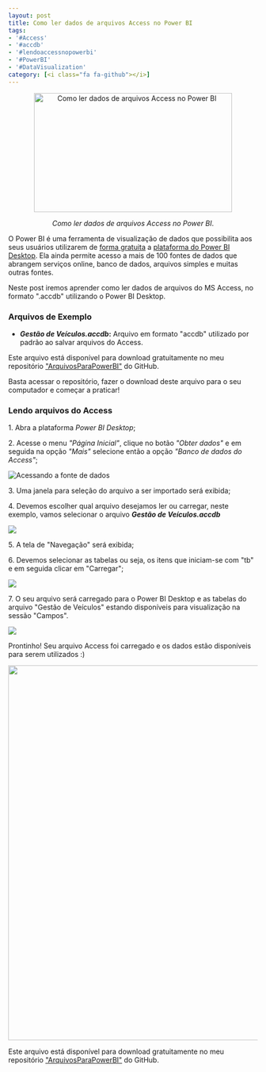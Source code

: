 ```yaml
---
layout: post
title: Como ler dados de arquivos Access no Power BI
tags:
- '#Access'
- '#accdb'
- '#lendoaccessnopowerbi'
- '#PowerBI'
- '#DataVisualization'
category: [<i class="fa fa-github"></i>]
---
```


<div style="text-align:center">
<p><img src="https://raw.githubusercontent.com/mateusbtlopes/mateusbtlopes.github.io/master/_posts/img/LendoAccess1.png" alt="Como ler dados de arquivos Access no Power BI" height="240" width="400"/></p>
</div>

<div style="text-align:center">
<p><i>Como ler dados de arquivos Access no Power BI</i>.</p>
</div>

<p>O Power BI é uma ferramenta de visualização de dados que possibilita aos seus usuários utilizarem de <a href="https://mateusbtlopes.github.io/descubra-quanto-custa-o-power-bi-para-voc%C3%AA-ou-sua-empresa" target="_blank">forma gratuita</a> a <a href="https://mateusbtlopes.github.io/conheca-as-plataformas-do-power-bi" target="_blank">plataforma do Power BI Desktop</a>. Ela ainda permite acesso a mais de 100 fontes de dados que abrangem serviços online, banco de dados, arquivos simples e muitas outras fontes. </p>

<p>Neste post iremos aprender como ler dados de arquivos do MS Access, no formato ".accdb" utilizando o Power BI Desktop.</p>

<h3 id="heading3">Arquivos de Exemplo</h3>

<ul>
<li><strong><i>Gestão de Veículos.accdb</i>:</strong> Arquivo em formato "accdb" utilizado por padrão ao salvar arquivos do Access.</li>
</ul>

<p>Este arquivo está disponível para download gratuitamente no meu repositório <a href="https://github.com/mateusbtlopes/ArquivosParaPowerBI" target="_blank">"ArquivosParaPowerBI"</a> do GitHub.</p>

<p>Basta acessar o repositório, fazer o download deste arquivo para o seu computador e começar a praticar!</p>

<h3 id="heading3">Lendo arquivos do Access</h3>

<p>1. Abra a plataforma <i>Power BI Desktop</i>;</p>

<p>2. Acesse o menu <i>"Página Inicial"</i>, clique no botão <i>"Obter dados"</i> e em seguida na opção <i>"Mais"</i> selecione então a opção <i>"Banco de dados do Access"</i>;</p>

<p><img src="https://raw.githubusercontent.com/mateusbtlopes/mateusbtlopes.github.io/master/_posts/img/LendoAccess2.png" alt="Acessando a fonte de dados"/></p>

<p>3. Uma janela para seleção do arquivo a ser importado será exibida;</p>

<p>4. Devemos escolher qual arquivo desejamos ler ou carregar, neste exemplo, vamos selecionar o arquivo <i><strong>Gestão de Veículos.accdb</strong></i></p>

<p><img src="https://raw.githubusercontent.com/mateusbtlopes/mateusbtlopes.github.io/master/_posts/img/LendoAccess3.png"/></p>

<p>5. A tela de "Navegação" será exibida;</p>

<p>6. Devemos selecionar as tabelas ou seja, os itens que iniciam-se com "tb" e em seguida clicar em "Carregar";</p>

<p><img src="https://raw.githubusercontent.com/mateusbtlopes/mateusbtlopes.github.io/master/_posts/img/LendoAccess4.png"/></p>

<p>7. O seu arquivo será carregado para o Power BI Desktop e as tabelas do arquivo "Gestão de Veículos" estando disponíveis para visualização na sessão "Campos".</p>

<p><img src="https://raw.githubusercontent.com/mateusbtlopes/mateusbtlopes.github.io/master/_posts/img/LendoAccess5.png"/></p>

<p>Prontinho! Seu arquivo Access foi carregado e os dados estão disponíveis para serem utilizados :)</p>

<p><img src="https://raw.githubusercontent.com/mateusbtlopes/mateusbtlopes.github.io/master/_posts/img/LendoAccess6.png" height="756" width="828"/></p>

<p>Este arquivo está disponível para download gratuitamente no meu repositório <a href="https://github.com/mateusbtlopes/ArquivosParaPowerBI" target="_blank">"ArquivosParaPowerBI"</a> do GitHub.</p>